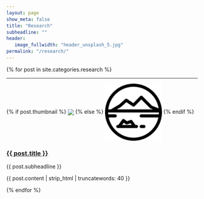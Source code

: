 ```yaml
---
layout: page
show_meta: false
title: "Research"
subheadline: ""
header:
   image_fullwidth: "header_unsplash_5.jpg"
permalink: "/research/"
---
```

<!-- <ul>
    {% for post in site.categories.research %}
    <li><a href="{{ site.url }}{{ post.url }}">{{ post.title }}</a></li>
    {% endfor %}
</ul> -->



{% for post in site.categories.research %}
<hr />
<div class="row">
  <div class="span2">
    {% if post.thumbnail %}
	<img src="{{ post.thumbnail }}" align="center" width="150" />
	{% else %}
	<img src="/assets/img/nature.png" align="center" width="150"/>
	{% endif %}
  </div>
  <div class="span10">
  <p><a href="{{ post.url }}"><h3>{{ post.title }}</h3></a></p>
  <p>{{ post.subheadline }}</p>
	<p>{{ post.content | strip_html | truncatewords: 40 }}
	</p>
  </div>
</div>
{% endfor %}
